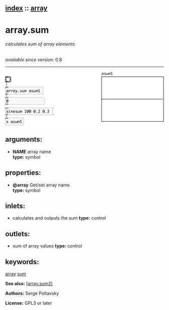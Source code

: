 [index](index.html) :: [array](category_array.html)
---

# array.sum

###### calculates sum of array elements

*available since version:* 0.8

---




[![example](../examples/img/array.sum.jpg)](../examples/pd/array.sum.pd)



## arguments:

* **NAME**
array name<br>
__type:__ symbol<br>





## properties:

* **@array** 
Get/set array name<br>
__type:__ symbol<br>



## inlets:

* calculates and outputs the sum 
__type:__ control<br>



## outlets:

* sum of array values
__type:__ control<br>



## keywords:

[array](keywords/array.html)
[sum](keywords/sum.html)



**See also:**
[\[array.sum2\]](array.sum2.html)




**Authors:** Serge Poltavsky




**License:** GPL3 or later





